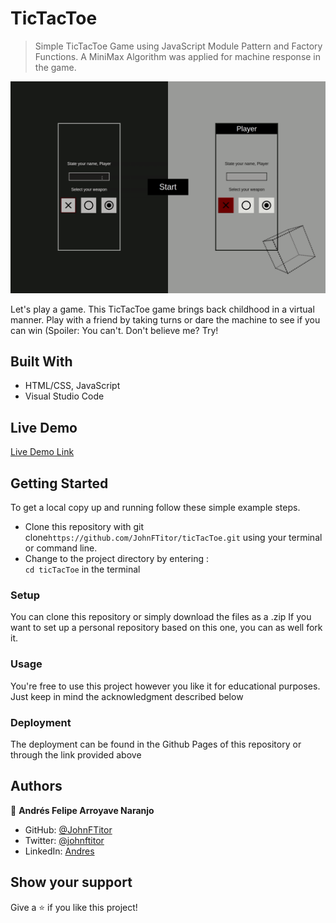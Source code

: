 # TicTacToe

> Simple TicTacToe Game using JavaScript Module Pattern and Factory Functions. A MiniMax Algorithm was applied for machine response in the game.

![Preview](./tictactoe.gif)

Let's play a game. This TicTacToe game brings back childhood in a virtual manner. Play with a friend by taking turns or dare the machine to see if you can win (Spoiler: You can't. Don't believe me? Try!

## Built With

- HTML/CSS, JavaScript
- Visual Studio Code

## Live Demo

[Live Demo Link](https://johnftitor.github.io/ticTacToe/)


## Getting Started

To get a local copy up and running follow these simple example steps.

- Clone this repository with git clone```https://github.com/JohnFTitor/ticTacToe.git``` using your terminal or command line.
- Change to the project directory by entering : <br>
```cd ticTacToe``` in the terminal

### Setup

You can clone this repository or simply download the files as a .zip
If you want to set up a personal repository based on this one, you can as well fork it.

### Usage

You're free to use this project however you like it for educational purposes. Just keep in mind the acknowledgment described below

### Deployment

The deployment can be found in the Github Pages of this repository or through the link provided above

## Authors

👤 **Andrés Felipe Arroyave Naranjo**

- GitHub: [@JohnFTitor](https://github.com/JohnFTitor)
- Twitter: [@johnftitor](https://twitter.com/johnftitor)
- LinkedIn: [Andres](https://www.linkedin.com/in/andresarroyavenaranjo/?locale=en_US)

## Show your support

Give a ⭐️ if you like this project!
